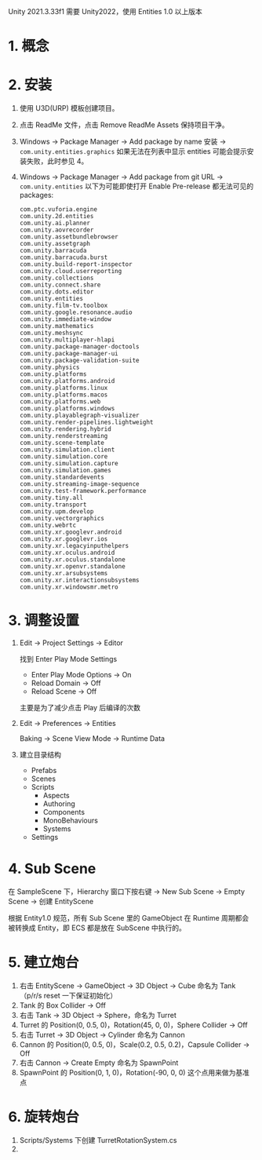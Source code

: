Unity 2021.3.33f1
需要 Unity2022，使用 Entities 1.0 以上版本

# 1. 概念

# 2. 安装

1. 使用 U3D(URP) 模板创建项目。

2. 点击 ReadMe 文件，点击 Remove ReadMe Assets 保持项目干净。

3. Windows -> Package Manager -> Add package by name 安装 -> `com.unity.entities.graphics` 如果无法在列表中显示 entities 可能会提示安装失败，此时参见 4。

4. Windows -> Package Manager -> Add package from git URL -> `com.unity.entities` 以下为可能即使打开 Enable Pre-release 都无法可见的 packages:

   ```
   com.ptc.vuforia.engine
   com.unity.2d.entities
   com.unity.ai.planner
   com.unity.aovrecorder
   com.unity.assetbundlebrowser
   com.unity.assetgraph
   com.unity.barracuda
   com.unity.barracuda.burst
   com.unity.build-report-inspector
   com.unity.cloud.userreporting
   com.unity.collections
   com.unity.connect.share
   com.unity.dots.editor
   com.unity.entities
   com.unity.film-tv.toolbox
   com.unity.google.resonance.audio
   com.unity.immediate-window
   com.unity.mathematics
   com.unity.meshsync
   com.unity.multiplayer-hlapi
   com.unity.package-manager-doctools
   com.unity.package-manager-ui
   com.unity.package-validation-suite
   com.unity.physics
   com.unity.platforms
   com.unity.platforms.android
   com.unity.platforms.linux
   com.unity.platforms.macos
   com.unity.platforms.web
   com.unity.platforms.windows
   com.unity.playablegraph-visualizer
   com.unity.render-pipelines.lightweight
   com.unity.rendering.hybrid
   com.unity.renderstreaming
   com.unity.scene-template
   com.unity.simulation.client
   com.unity.simulation.core
   com.unity.simulation.capture
   com.unity.simulation.games
   com.unity.standardevents
   com.unity.streaming-image-sequence
   com.unity.test-framework.performance
   com.unity.tiny.all
   com.unity.transport
   com.unity.upm.develop
   com.unity.vectorgraphics
   com.unity.webrtc
   com.unity.xr.googlevr.android
   com.unity.xr.googlevr.ios
   com.unity.xr.legacyinputhelpers
   com.unity.xr.oculus.android
   com.unity.xr.oculus.standalone
   com.unity.xr.openvr.standalone
   com.unity.xr.arsubsystems
   com.unity.xr.interactionsubsystems
   com.unity.xr.windowsmr.metro
   ```

# 3. 调整设置

1. Edit -> Project Settings -> Editor

   找到 Enter Play Mode Settings

   - Enter Play Mode Options -> On
   - Reload Domain -> Off
   - Reload Scene -> Off

   主要是为了减少点击 Play 后编译的次数

2. Edit -> Preferences -> Entities 

   Baking -> Scene View Mode -> Runtime Data

3. 建立目录结构

   - Prefabs
   - Scenes
   - Scripts
     - Aspects
     - Authoring
     - Components
     - MonoBehaviours
     - Systems
   - Settings

# 4. Sub Scene

在 SampleScene 下，Hierarchy 窗口下按右键 -> New Sub Scene -> Empty Scene -> 创建 EntityScene 

根据 Entity1.0 规范，所有 Sub Scene 里的 GameObject 在 Runtime 周期都会被转换成 Entity，即 ECS 都是放在 SubScene 中执行的。

# 5. 建立炮台

1. 右击 EntityScene -> GameObject -> 3D Object -> Cube 命名为 Tank（p/r/s reset 一下保证初始化）
2. Tank 的 Box Collider -> Off
3. 右击 Tank -> 3D Object -> Sphere，命名为 Turret
4. Turret 的 Position(0, 0.5, 0)，Rotation(45, 0, 0)，Sphere Collider -> Off
5. 右击 Turret -> 3D Object -> Cylinder 命名为 Cannon
6. Cannon 的 Position(0, 0.5, 0)，Scale(0.2, 0.5, 0.2)，Capsule Collider -> Off
7. 右击 Cannon -> Create Empty 命名为 SpawnPoint
8. SpawnPoint 的 Position(0, 1, 0)，Rotation(-90, 0, 0) 这个点用来做为基准点

# 6. 旋转炮台

1. Scripts/Systems 下创建 TurretRotationSystem.cs
2. 